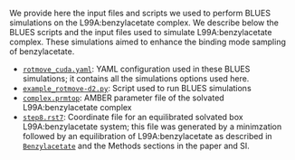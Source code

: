 We provide here the input files and scripts we used to perform BLUES simulations on the L99A:benzylacetate complex. We describe below the BLUES scripts and the input files used to simulate L99A:benzylacetate complex. These simulations aimed to enhance the binding mode sampling of benzylacetate.

- [`rotmove_cuda.yaml`](rotmove_cuda.yaml): YAML configuration used in these BLUES simulations; it contains all the simulations options used here.
- [`example_rotmove-d2.py`](example_rotmove-d2.py): Script used to run BLUES simulations
- [`complex.prmtop`](complex.prmtop): AMBER parameter file of the solvated L99A:benzylacetate complex
- [`step8.rst7`](step8.rst7): Coordinate file for an equilibrated solvated box L99A:benzylacetate system; this file was generated by a minimzation followed by an equilibration of L99A:benzylacetate as described in [`Benzylacetate`](../../../MD-simulations/MD_on_L99A_complexes/Benzylacetate) and the Methods sections in the paper and SI.
